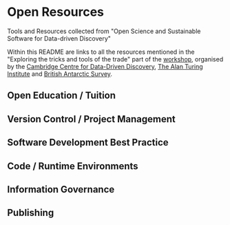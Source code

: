 # Open Resources

Tools and Resources collected from "Open Science and Sustainable Software for Data-driven Discovery"

Within this README are links to all the resources mentioned in the "Exploring the tricks and tools of the trade" part of the [workshop][1], organised by the [Cambridge Centre for Data-Driven Discovery][2], [The Alan Turing Institute][3] and [British Antarctic Survey][4].

## Open Education / Tuition

## Version Control / Project Management

## Software Development Best Practice

## Code / Runtime Environments

## Information Governance

## Publishing

[1]: https://www.c2d3.cam.ac.uk/events/open-science-and-sustainable-software-data-driven-discovery
[2]: https://www.c2d3.cam.ac.uk/
[3]: https://www.turing.ac.uk/
[4]: https://www.bas.ac.uk/
